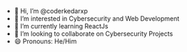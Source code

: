 - 👋 Hi, I’m @coderkedarxp
- 👀 I’m interested in Cybersecurity and Web Development
- 🌱 I’m currently learning ReactJs
- 💞️ I’m looking to collaborate on Cybersecurity Projects
- 😄 Pronouns: He/Him


